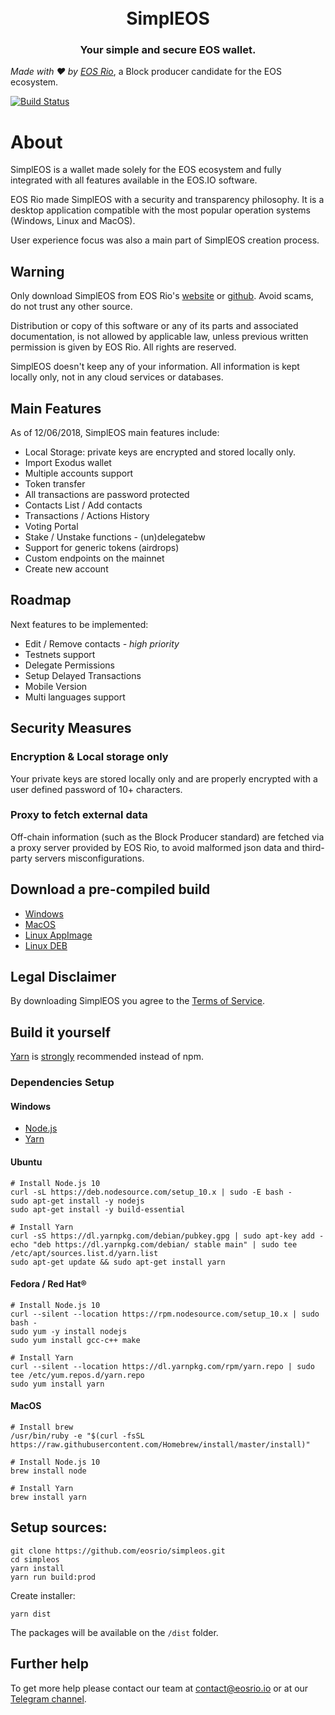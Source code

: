 <h1 align="center">
  <br>
  SimplEOS
  <br>
</h1>
<h3 align="center">
Your simple and secure EOS wallet.
</h3>

*Made with :hearts: by [EOS Rio](https://eosrio.io/)*, a Block producer candidate for the EOS ecosystem.

[![Build Status](https://travis-ci.com/eosrio/simpleos.svg?branch=master)](https://travis-ci.com/eosrio/simpleos)

# About

SimplEOS is a wallet made solely for the EOS ecosystem and fully integrated with all features available in the EOS.IO software.
 
EOS Rio made SimplEOS with a security and transparency philosophy. It is a desktop application compatible with the most popular operation systems (Windows, Linux and MacOS).

User experience focus was also a main part of SimplEOS creation process.  

## Warning

Only download SimplEOS from EOS Rio's [website](https://eosrio.io/simpleos/) or [github](https://github.com/eosrio/simpleos). Avoid scams, do not trust any other source.

Distribution or copy of this software or any of its parts and associated documentation, is not allowed by applicable law, unless previous written permission is given by EOS Rio. All rights are reserved.

SimplEOS doesn't keep any of your information. All information is kept locally only, not in any cloud services or databases.

## Main Features
As of 12/06/2018, SimplEOS main features include:

- Local Storage: private keys are encrypted and stored locally only.
- Import Exodus wallet
- Multiple accounts support
- Token transfer
- All transactions are password protected
- Contacts List / Add contacts
- Transactions / Actions History
- Voting Portal
- Stake / Unstake functions - (un)delegatebw
- Support for generic tokens (airdrops)
- Custom endpoints on the mainnet
- Create new account

## Roadmap

Next features to be implemented:
- Edit / Remove contacts *- high priority*
- Testnets support
- Delegate Permissions
- Setup Delayed Transactions
- Mobile Version
- Multi languages support

## Security Measures
### Encryption & Local storage only
Your private keys are stored locally only and are properly encrypted with a user defined password of 10+ characters.

### Proxy to fetch external data
Off-chain information (such as the Block Producer standard) are fetched via a proxy server provided by EOS Rio, to avoid malformed json data and third-party servers misconfigurations. 

## Download a pre-compiled build
- [Windows](https://github.com/eosrio/simpleos/releases/download/v0.6.0/simpleos-setup-0.6.0.exe)
- [MacOS](https://github.com/eosrio/simpleos/releases/download/v0.6.0/simpleos-0.6.0-mac.zip)
- [Linux AppImage](https://github.com/eosrio/simpleos/releases/download/v0.6.0/simpleos-0.6.0-x86_64.AppImage)
- [Linux DEB](https://github.com/eosrio/simpleos/releases/download/v0.6.0/simpleos_0.6.0_amd64.deb)

## Legal Disclaimer

By downloading SimplEOS you agree to the [Terms of Service](https://eosrio.io/terms-of-service/).

## Build it yourself

[Yarn](http://yarnpkg.com/) is [strongly](https://github.com/electron-userland/electron-builder/issues/1147#issuecomment-276284477) recommended instead of npm.

### Dependencies Setup

#### Windows
- [Node.js](https://nodejs.org/en/download/current/)
- [Yarn](https://yarnpkg.com/en/docs/install#windows-stable)

#### Ubuntu
```
# Install Node.js 10
curl -sL https://deb.nodesource.com/setup_10.x | sudo -E bash -
sudo apt-get install -y nodejs
sudo apt-get install -y build-essential

# Install Yarn
curl -sS https://dl.yarnpkg.com/debian/pubkey.gpg | sudo apt-key add -
echo "deb https://dl.yarnpkg.com/debian/ stable main" | sudo tee /etc/apt/sources.list.d/yarn.list
sudo apt-get update && sudo apt-get install yarn
```

#### Fedora / Red Hat®
```
# Install Node.js 10
curl --silent --location https://rpm.nodesource.com/setup_10.x | sudo bash -
sudo yum -y install nodejs
sudo yum install gcc-c++ make

# Install Yarn
curl --silent --location https://dl.yarnpkg.com/rpm/yarn.repo | sudo tee /etc/yum.repos.d/yarn.repo
sudo yum install yarn
```

#### MacOS
```
# Install brew
/usr/bin/ruby -e "$(curl -fsSL https://raw.githubusercontent.com/Homebrew/install/master/install)"

# Install Node.js 10
brew install node

# Install Yarn
brew install yarn
```

## Setup sources:
```console
git clone https://github.com/eosrio/simpleos.git
cd simpleos
yarn install
yarn run build:prod
```
Create installer:
```
yarn dist
```
The packages will be available on the `/dist` folder.

## Further help

To get more help please contact our team at contact@eosrio.io or at our [Telegram channel](https://t.me/eosrio).
